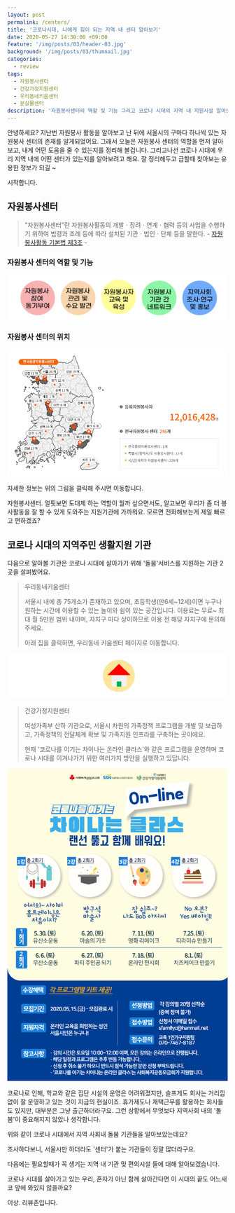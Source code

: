 ```yaml
---
layout: post
permalink: /centers/
title: '코로나시대, 나에게 힘이 되는 지역 내 센터 알아보기'
date: 2020-05-27 14:30:00 +09:00
feature: '/img/posts/03/header-03.jpg'
background: '/img/posts/03/thumnail.jpg'
categories:
  - review
tags:
  - 자원봉사센터
  - 건강가정지원센터
  - 우리동네키움센터
  - 분실물센터
description: '자원봉사센터의 역할 및 기능 그리고 코로나 시대의 지역 내 지원시설 알아보기'
---
```


안녕하세요? 지난번 자원봉사 활동을 알아보고 난 뒤에 서울시의 구마다 하나씩 있는 자원봉사 센터의 존재를 알게되었어요. 그래서 오늘은 자원봉사 센터의 역할을 먼저 알아보고, 내게 어떤 도움을 줄 수 있는지를 정리해 볼겁니다. 그리고나선 코로나 시대에 우리 지역 내에 어떤 센터가 있는지를 알아보려고 해요. 잘 정리해두고 급할때 찾아보는 유용한 정보가 되길 ~

시작합니다.

## 자원봉사센터

> "자원봉사센터"란 자원봉사활동의 개발ㆍ장려ㆍ연계ㆍ협력 등의 사업을 수행하기 위하여 법령과 조례 등에 따라 설치된 기관ㆍ법인ㆍ단체 등을 말한다.																						-	[자원봉사활동 기본법 제3조](http://www.law.go.kr/lsInfoP.do?lsiSeq=195091&efYd=20170726#0000)  -

### 자원봉사 센터의 역할 및 기능

![자원봉사 센터의 역할 및 기능](/img/posts/03/01.jpg)

### 자원봉사 센터의 위치

[![자원봉사 센터의 위치](/img/posts/03/02.png)](https://www.1365.go.kr/vols/P9130/srvcinfo/volsCnterInfo.do)

자세한 정보는 위의 그림을 클릭해 주시면 이동합니다.

자원봉사센터. 얼핏보면 도대체 하는 역할이 뭘까 싶으면서도, 알고보면 우리가 좀 더 봉사활동을 잘 할 수 있게 도와주는 지원기관에 가까워요. 모르면 전화해보는게 제일 빠르고 편하겠죠?





## 코로나 시대의 지역주민 생활지원 기관

다음으로 알아볼 기관은 코로나 시대에 살아가기 위해 '돌봄'서비스를 지원하는 기관 2곳을 살펴봤어요.

> 우리동네키움센터
>
> 서울시 내에 총 75개소가 존재하고 있으며, 초등학생(만6세~12세)이면 누구나 원하는 시간에 이용할 수 있는 놀이와 쉼이 있는 공간입니다. 이용료는 무료~ 최대 월 5만원 범위 내이며, 자치구 마다 상이하므로 이용 전 해당 자치구에 문의해주세요.
>
> 아래 집을 클릭하면, 우리동네 키움센터 페이지로 이동합니다.

[![우리동네 키움센터](/img/posts/03/03.jpg)](http://news.seoul.go.kr/welfare/archives/507330?tr_code=short)

> 건강가정지원센터
>
> 여성가족부 산하 기관으로, 서울시 차원의 가족정책 프로그램을 개발 및 보급하고, 가족정책의 전달체계 확보 및 가족지원 인프라를 구축하는 곳이에요.
>
> 현재 '코로나를 이기는 차이나는 온라인 클라스'와 같은 프로그램을 운영하며 코로나 시대를 이겨나가기 위한 여러가지 방안을 실행하고 있답니다.

[![건강가정지원센터](/img/posts/03/04.jpg)](http://news.seoul.go.kr/welfare/archives/518932)



코로나로 인해, 학교와 같은 집단 시설의 운영은 어려워졌지만, 슬프게도 회사는 거리낌없이 잘 운영하고 있는 것이 지금의 현실이죠. 휴가제도나 재택근무를 활용하는 회사들도 있지만, 대부분은 그냥 출근하더라구요. 그런 상황에서 무엇보다 지역사회 내의 '돌봄'이 중요해지지 않았나 생각합니다.



위와 같이 코로나 시대에서 지역 사회내 돌봄 기관들을 알아보았는데요?

조사하다보니, 서울시만 하더라도 '센터'가 붙는 기관들이 정말 많더라구요.

다음에는 필요할때가 꼭 생기는 지역 내 기관 및 편의시설 들에 대해 알아보겠습니다.



코로나 시대를 살아가고 있는 우리, 혼자가 아닌 함께 살아간다면 이 시대의 끝도 어느새 코 앞에 와있지 않을까요?



이상. 리뷰존입니다.
